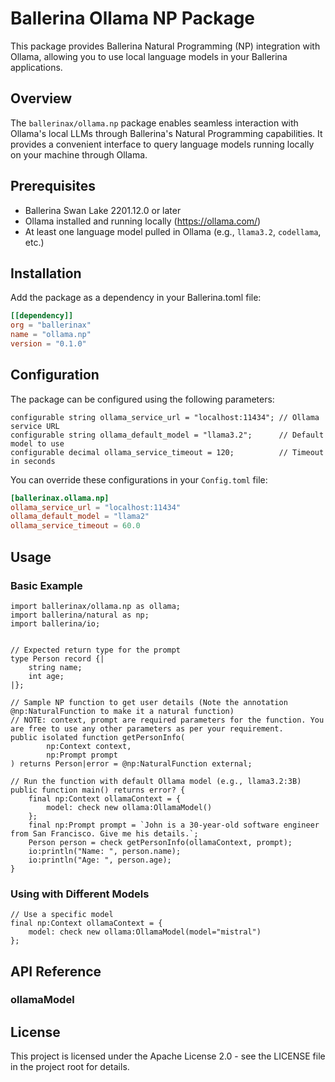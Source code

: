 # Ballerina Ollama NP Package

This package provides Ballerina Natural Programming (NP) integration with Ollama, allowing you to use local language models in your Ballerina applications.

## Overview

The `ballerinax/ollama.np` package enables seamless interaction with Ollama's local LLMs through Ballerina's Natural Programming capabilities. It provides a convenient interface to query language models running locally on your machine through Ollama.

## Prerequisites

- Ballerina Swan Lake 2201.12.0 or later
- Ollama installed and running locally (https://ollama.com/)
- At least one language model pulled in Ollama (e.g., `llama3.2`, `codellama`, etc.)

## Installation

Add the package as a dependency in your Ballerina.toml file:

```toml
[[dependency]]
org = "ballerinax"
name = "ollama.np"
version = "0.1.0"
```

## Configuration

The package can be configured using the following parameters:

```ballerina
configurable string ollama_service_url = "localhost:11434"; // Ollama service URL
configurable string ollama_default_model = "llama3.2";      // Default model to use
configurable decimal ollama_service_timeout = 120;          // Timeout in seconds
```

You can override these configurations in your `Config.toml` file:

```toml
[ballerinax.ollama.np]
ollama_service_url = "localhost:11434"  
ollama_default_model = "llama2"
ollama_service_timeout = 60.0
```

## Usage

### Basic Example

```ballerina
import ballerinax/ollama.np as ollama;
import ballerina/natural as np;
import ballerina/io;


// Expected return type for the prompt
type Person record {|
    string name;
    int age;
|};

// Sample NP function to get user details (Note the annotation @np:NaturalFunction to make it a natural function)
// NOTE: context, prompt are required parameters for the function. You are free to use any other parameters as per your requirement.
public isolated function getPersonInfo(
        np:Context context,
        np:Prompt prompt
) returns Person|error = @np:NaturalFunction external;

// Run the function with default Ollama model (e.g., llama3.2:3B)
public function main() returns error? {
    final np:Context ollamaContext = {
        model: check new ollama:OllamaModel()
    };
    final np:Prompt prompt = `John is a 30-year-old software engineer from San Francisco. Give me his details.`;
    Person person = check getPersonInfo(ollamaContext, prompt);
    io:println("Name: ", person.name);
    io:println("Age: ", person.age);
}

```

### Using with Different Models

```ballerina
// Use a specific model
final np:Context ollamaContext = {
    model: check new ollama:OllamaModel(model="mistral")
};
```

## API Reference

### ollamaModel

<!-- ```ballerina
function ollamaModel(string model, np:Prompt prompt, map<any>? options = ()) returns json|error
```

Parameters:
- `model`: Name of the Ollama model to use
- `prompt`: The input prompt/query to send to the model
- `options`: Optional parameters like output format

Returns:
- A JSON response containing the model's output or an error -->

## License

This project is licensed under the Apache License 2.0 - see the LICENSE file in the project root for details.
